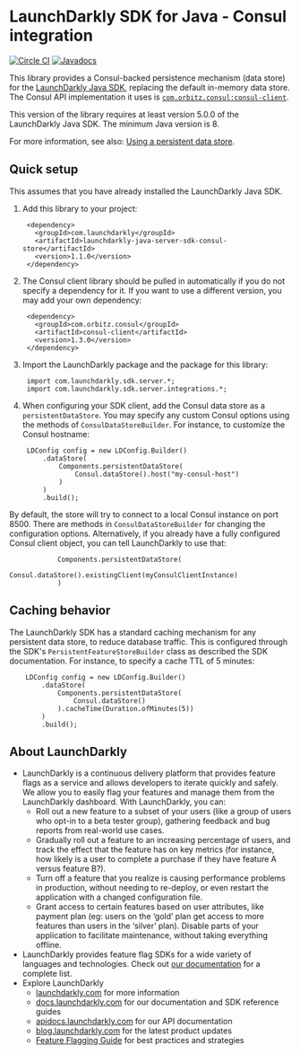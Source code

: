 # LaunchDarkly SDK for Java - Consul integration

[![Circle CI](https://circleci.com/gh/launchdarkly/java-server-sdk-consul.svg?style=shield)](https://circleci.com/gh/launchdarkly/java-server-sdk-consul)
[![Javadocs](http://javadoc.io/badge/com.launchdarkly/launchdarkly-server-sdk-consul-store.svg)](http://javadoc.io/doc/com.launchdarkly/launchdarkly-server-sdk-consul-store)

This library provides a Consul-backed persistence mechanism (data store) for the [LaunchDarkly Java SDK](https://github.com/launchdarkly/java-server-sdk), replacing the default in-memory data store. The Consul API implementation it uses is [`com.orbitz.consul:consul-client`](https://github.com/rickfast/consul-client).

This version of the library requires at least version 5.0.0 of the LaunchDarkly Java SDK. The minimum Java version is 8.

For more information, see also: [Using a persistent data store](https://docs.launchdarkly.com/v2.0/docs/using-a-persistent-feature-store).

## Quick setup

This assumes that you have already installed the LaunchDarkly Java SDK.

1. Add this library to your project:

        <dependency>
          <groupId>com.launchdarkly</groupId>
          <artifactId>launchdarkly-java-server-sdk-consul-store</artifactId>
          <version>1.1.0</version>
        </dependency>

2. The Consul client library should be pulled in automatically if you do not specify a dependency for it. If you want to use a different version, you may add your own dependency:

        <dependency>
          <groupId>com.orbitz.consul</groupId>
          <artifactId>consul-client</artifactId>
          <version>1.3.0</version>
        </dependency>

3. Import the LaunchDarkly package and the package for this library:

        import com.launchdarkly.sdk.server.*;
        import com.launchdarkly.sdk.server.integrations.*;

4. When configuring your SDK client, add the Consul data store as a `persistentDataStore`. You may specify any custom Consul options using the methods of `ConsulDataStoreBuilder`. For instance, to customize the Consul hostname:
        
        LDConfig config = new LDConfig.Builder()
            .dataStore(
                Components.persistentDataStore(
                	Consul.dataStore().host("my-consul-host")
                )
            )
            .build();

By default, the store will try to connect to a local Consul instance on port 8500. There are methods in `ConsulDataStoreBuilder` for changing the configuration options. Alternatively, if you already have a fully configured Consul client object, you can tell LaunchDarkly to use that:

                Components.persistentDataStore(
                	Consul.dataStore().existingClient(myConsulClientInstance)
                )

## Caching behavior

The LaunchDarkly SDK has a standard caching mechanism for any persistent data store, to reduce database traffic. This is configured through the SDK's `PersistentFeatureStoreBuilder` class as described the SDK documentation. For instance, to specify a cache TTL of 5 minutes:

        LDConfig config = new LDConfig.Builder()
            .dataStore(
                Components.persistentDataStore(
                    Consul.dataStore()
                ).cacheTime(Duration.ofMinutes(5))
            )
            .build();

## About LaunchDarkly
 
* LaunchDarkly is a continuous delivery platform that provides feature flags as a service and allows developers to iterate quickly and safely. We allow you to easily flag your features and manage them from the LaunchDarkly dashboard.  With LaunchDarkly, you can:
    * Roll out a new feature to a subset of your users (like a group of users who opt-in to a beta tester group), gathering feedback and bug reports from real-world use cases.
    * Gradually roll out a feature to an increasing percentage of users, and track the effect that the feature has on key metrics (for instance, how likely is a user to complete a purchase if they have feature A versus feature B?).
    * Turn off a feature that you realize is causing performance problems in production, without needing to re-deploy, or even restart the application with a changed configuration file.
    * Grant access to certain features based on user attributes, like payment plan (eg: users on the ‘gold’ plan get access to more features than users in the ‘silver’ plan). Disable parts of your application to facilitate maintenance, without taking everything offline.
* LaunchDarkly provides feature flag SDKs for a wide variety of languages and technologies. Check out [our documentation](https://docs.launchdarkly.com/docs) for a complete list.
* Explore LaunchDarkly
    * [launchdarkly.com](https://www.launchdarkly.com/ "LaunchDarkly Main Website") for more information
    * [docs.launchdarkly.com](https://docs.launchdarkly.com/  "LaunchDarkly Documentation") for our documentation and SDK reference guides
    * [apidocs.launchdarkly.com](https://apidocs.launchdarkly.com/  "LaunchDarkly API Documentation") for our API documentation
    * [blog.launchdarkly.com](https://blog.launchdarkly.com/  "LaunchDarkly Blog Documentation") for the latest product updates
    * [Feature Flagging Guide](https://github.com/launchdarkly/featureflags/  "Feature Flagging Guide") for best practices and strategies

